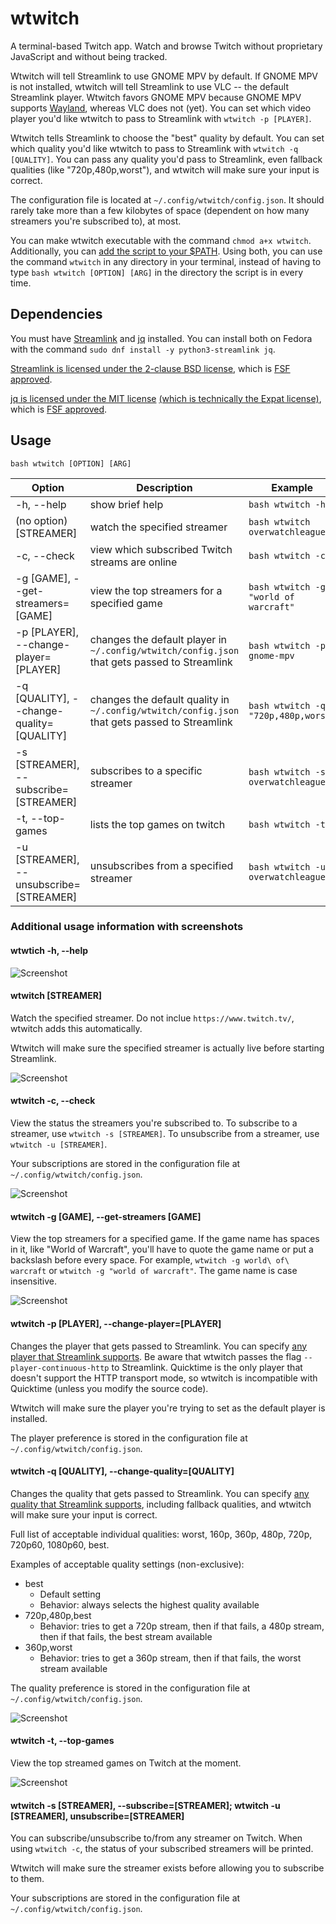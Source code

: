 # wtwitch
A terminal-based Twitch app. Watch and browse Twitch without proprietary JavaScript and without being tracked.

Wtwitch will tell Streamlink to use GNOME MPV by default. If GNOME MPV is not installed, wtwitch will tell Streamlink to use VLC -- the default Streamlink player. Wtwitch favors GNOME MPV because GNOME MPV supports [Wayland](https://wayland.freedesktop.org/), whereas VLC does not (yet). You can set which video player you'd like wtwitch to pass to Streamlink with `wtwitch -p [PLAYER]`.

Wtwitch tells Streamlink to choose the "best" quality by default. You can set which quality you'd like wtwitch to pass to Streamlink with `wtwitch -q [QUALITY]`. You can pass any quality you'd pass to Streamlink, even fallback qualities (like "720p,480p,worst"), and wtwitch will make sure your input is correct.

The configuration file is located at `~/.config/wtwitch/config.json`. It should rarely take more than a few kilobytes of space (dependent on how many streamers you're subscribed to), at most.

You can make wtwitch executable with the command `chmod a+x wtwitch`. Additionally, you can [add the script to your $PATH](https://stackoverflow.com/questions/20054538/add-a-bash-script-to-path). Using both, you can use the command `wtwitch` in any directory in your terminal, instead of having to type `bash wtwitch [OPTION] [ARG]` in the directory the script is in every time.

## Dependencies
You must have [Streamlink](https://streamlink.github.io/) and [jq](https://stedolan.github.io/jq/) installed. You can install both on Fedora with the command `sudo dnf install -y python3-streamlink jq`.

[Streamlink is licensed under the 2-clause BSD license](https://github.com/streamlink/streamlink/blob/master/LICENSE), which is [FSF approved](https://www.gnu.org/licenses/license-list.en.html#FreeBSD). 

[jq is licensed under the MIT license](https://github.com/stedolan/jq/blob/master/COPYING) [(which is technically the Expat license)](https://en.wikipedia.org/wiki/MIT_License#Variants), which is [FSF approved](https://www.gnu.org/licenses/license-list.en.html#Expat).

## Usage
`bash wtwitch [OPTION] [ARG]`

Option | Description | Example
--- | --- | ---
-h, --help | show brief help | `bash wtwitch -h`
(no option) [STREAMER] | watch the specified streamer | `bash wtwitch overwatchleague`
-c, --check | view which subscribed Twitch streams are online | `bash wtwitch -c`
-g [GAME], --get-streamers=[GAME] | view the top streamers for a specified game | `bash wtwitch -g "world of warcraft"`
-p [PLAYER], --change-player=[PLAYER] | changes the default player in `~/.config/wtwitch/config.json` that gets passed to Streamlink | `bash wtwitch -p gnome-mpv`
-q [QUALITY], --change-quality=[QUALITY] | changes the default quality in `~/.config/wtwitch/config.json` that gets passed to Streamlink | `bash wtwitch -q "720p,480p,worst"`
-s [STREAMER], --subscribe=[STREAMER] | subscribes to a specific streamer | `bash wtwitch -s overwatchleague`
-t, --top-games | lists the top games on twitch | `bash wtwitch -t`
-u [STREAMER], --unsubscribe=[STREAMER] | unsubscribes from a specified streamer | `bash wtwitch -u overwatchleague`

### Additional usage information with screenshots
#### wtwtich -h, --help

![Screenshot](Images/Screenshot-Help.png)

#### wtwitch [STREAMER]
Watch the specified streamer. Do not inclue `https://www.twitch.tv/`, wtwitch adds this automatically. 

Wtwitch will make sure the specified streamer is actually live before starting Streamlink.

![Screenshot](Images/Screenshot-No-Option.jpg)

#### wtwitch -c, --check
View the status the streamers you're subscribed to. To subscribe to a streamer, use `wtwitch -s [STREAMER]`. To unsubscribe from a streamer, use `wtwitch -u [STREAMER]`.

Your subscriptions are stored in the configuration file at `~/.config/wtwitch/config.json`.

![Screenshot](Images/Screenshot-Check.png)

#### wtwitch -g [GAME], --get-streamers [GAME]
View the top streamers for a specified game. If the game name has spaces in it, like "World of Warcraft", you'll have to quote the game name or put a backslash before every space. For example, `wtwitch -g world\ of\ warcraft` or `wtwitch -g "world of warcraft"`. The game name is case insensitive.

![Screenshot](Images/Screenshot-Get-Streamers.png)

#### wtwitch -p [PLAYER], --change-player=[PLAYER]
Changes the player that gets passed to Streamlink. You can specify [any player that Streamlink supports](https://streamlink.github.io/players.html). Be aware that wtwitch passes the flag `--player-continuous-http` to Streamlink. Quicktime is the only player that doesn't support the HTTP transport mode, so wtwitch is incompatible with Quicktime (unless you modify the source code).

Wtwitch will make sure the player you're trying to set as the default player is installed.

The player preference is stored in the configuration file at `~/.config/wtwitch/config.json`.

#### wtwitch -q [QUALITY], --change-quality=[QUALITY]
Changes the quality that gets passed to Streamlink. You can specify [any quality that Streamlink supports](https://streamlink.github.io/cli.html#cmdoption-arg-stream), including fallback qualities, and wtwitch will make sure your input is correct.

Full list of acceptable individual qualities: worst, 160p, 360p, 480p, 720p, 720p60, 1080p60, best.

Examples of acceptable quality settings (non-exclusive):
- best
  - Default setting
  - Behavior: always selects the highest quality available
- 720p,480p,best
  - Behavior: tries to get a 720p stream, then if that fails, a 480p stream, then if that fails, the best stream available
- 360p,worst
  - Behavior: tries to get a 360p stream, then if that fails, the worst stream available

The quality preference is stored in the configuration file at `~/.config/wtwitch/config.json`.

![Screenshot](Images/Screenshot-Quality.png)

#### wtwitch -t, --top-games
View the top streamed games on Twitch at the moment. 

![Screenshot](Images/Screenshot-Top-Games.png)

#### wtwitch -s [STREAMER], --subscribe=[STREAMER]; wtwitch -u [STREAMER], unsubscribe=[STREAMER]
You can subscribe/unsubscribe to/from any streamer on Twitch. When using `wtwitch -c`, the status of your subscribed streamers will be printed. 

Wtwitch will make sure the streamer exists before allowing you to subscribe to them.

Your subscriptions are stored in the configuration file at `~/.config/wtwitch/config.json`.